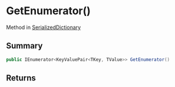 # GetEnumerator()

Method in [SerializedDictionary](/api/csharp/yarn.unity.serializeddictionary.md)

## Summary



```csharp
public IEnumerator<KeyValuePair<TKey, TValue>> GetEnumerator()
```

## Returns



